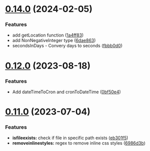 # [0.14.0](https://github.com/victory-sokolov/utils/compare/v0.13.2...v0.14.0) (2024-02-05)


### Features

* add getLocation function ([1a4ff83](https://github.com/victory-sokolov/utils/commit/1a4ff83ae9758e77fed0d5c61b0b4369fd7b27e9))
* add NonNegativeInteger type ([6dae863](https://github.com/victory-sokolov/utils/commit/6dae8632661dbcb5140ae02574daae560ebfad30))
* secondsInDays - Convery days to seconds ([fbbb0d0](https://github.com/victory-sokolov/utils/commit/fbbb0d0b8895cb296a7e773abbb8623c1b15b379))

# [0.12.0](https://github.com/victory-sokolov/utils/compare/v0.11.0...v0.12.0) (2023-08-18)


### Features

* Add dateTimeToCron and cronToDateTime ([0bf50e4](https://github.com/victory-sokolov/utils/commit/0bf50e4e792eb4cb4fe9715d1ed5a7a64752d549))

# [0.11.0](https://github.com/victory-sokolov/utils/compare/v0.10.0...v0.11.0) (2023-07-04)


### Features

* **isfileexists:** check if file in specific path exists ([eb301f5](https://github.com/victory-sokolov/utils/commit/eb301f51624ddb5ab7d0112df3d9ae83b139c418))
* **removeinlinestyles:** regex to remove inline css styles ([6986d3b](https://github.com/victory-sokolov/utils/commit/6986d3b0ad852039be69fa564080c5d037cd70f9))
